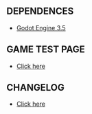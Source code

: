 ## DEPENDENCES
- [Godot Engine 3.5](https://godotengine.org/)

## GAME TEST PAGE
- [Click here](https://plataforma-ciencia-em-sintese.github.io/memory-game/deploy/index.html?id=27550&skip=0)

## CHANGELOG
- [Click here](https://github.com/Plataforma-Ciencia-em-Sintese/memory-game/blob/develop/CHANGELOG.md)
